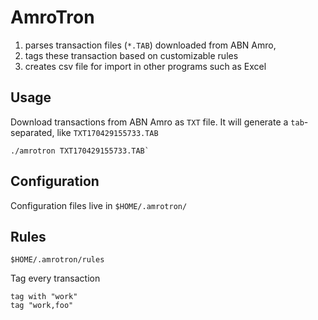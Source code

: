 # AmroTron

1. parses transaction files (`*.TAB`) downloaded from ABN Amro,
2. tags these transaction based on customizable rules
3. creates csv file for import in other programs such as Excel

## Usage

Download transactions from ABN Amro as `TXT` file. It will generate a
`tab`-separated, like `TXT170429155733.TAB`

```
./amrotron TXT170429155733.TAB`
```

## Configuration

Configuration files live in `$HOME/.amrotron/`

## Rules

`$HOME/.amrotron/rules`

Tag every transaction 

```
tag with "work"
tag "work,foo"
```

